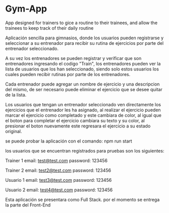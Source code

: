 # Gym-App
App designed for trainers to gice a routine to their trainees, and allow the trainees to keep track of their daily routine

Aplicación sencilla para gimnasios, donde los usuarios pueden registrarse y seleccionar a su entrenador para recibir su rutina de ejercicios por parte del entrenador seleccionado.

A su vez los entrenadores se pueden registrar y verificar que son entrenadores ingresando el codigo "Train", los entrenadores pueden ver la lista de usuarios que los han seleccionado, 
siendo solo estos usuarios los cuales pueden recibir rutinas por parte de los entrenadores.

Cada entrenador puede agregar un nombre de ejercicio y una descripcion del mismo, de ser necesario puede eliminar el ejercicio que se desee quitar de la lista.

Los usuarios que tengan un entrenador seleccionado ven directamente los ejercicios que el entrenador les ha asignado, al realizar el ejercicio pueden marcar el ejercicio como completado y este cambiara de color,
al igual que el boton para completar el ejercicio cambiara su texto y su color, al presionar el boton nuevamente este regresara el ejercicio a su estado original.

se puede probar la aplicación con el comando: npm run start

los usuarios que se encuentran registrados para pruebas son los siguientes:

Trainer 1 email: test@test.com password: 123456

Trainer 2 email: test2@test.com password: 123456

Usuario 1 email: test3@test.com password: 123456

Usuario 2 email: test4@test.com password: 123456

Esta aplicación se presentara como Full Stack. por el momento se entrega la parte del Front-End
